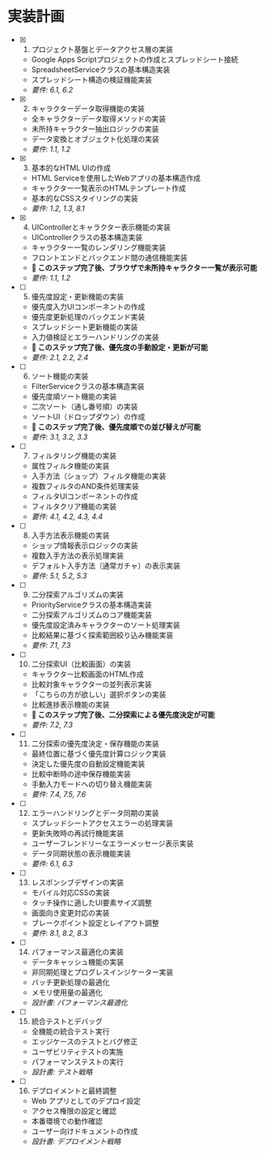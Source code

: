 # 実装計画

- [x] 1. プロジェクト基盤とデータアクセス層の実装
  - Google Apps Scriptプロジェクトの作成とスプレッドシート接続
  - SpreadsheetServiceクラスの基本構造実装
  - スプレッドシート構造の検証機能実装
  - _要件: 6.1, 6.2_

- [x] 2. キャラクターデータ取得機能の実装
  - 全キャラクターデータ取得メソッドの実装
  - 未所持キャラクター抽出ロジックの実装
  - データ変換とオブジェクト化処理の実装
  - _要件: 1.1, 1.2_

- [x] 3. 基本的なHTML UIの作成
  - HTML Serviceを使用したWebアプリの基本構造作成
  - キャラクター一覧表示のHTMLテンプレート作成
  - 基本的なCSSスタイリングの実装
  - _要件: 1.2, 1.3, 8.1_

- [x] 4. UIControllerとキャラクター表示機能の実装
  - UIControllerクラスの基本構造実装
  - キャラクター一覧のレンダリング機能実装
  - フロントエンドとバックエンド間の通信機能実装
  - **🎯 このステップ完了後、ブラウザで未所持キャラクター一覧が表示可能**
  - _要件: 1.1, 1.2_

- [ ] 5. 優先度設定・更新機能の実装
  - 優先度入力UIコンポーネントの作成
  - 優先度更新処理のバックエンド実装
  - スプレッドシート更新機能の実装
  - 入力値検証とエラーハンドリングの実装
  - **🎯 このステップ完了後、優先度の手動設定・更新が可能**
  - _要件: 2.1, 2.2, 2.4_

- [ ] 6. ソート機能の実装
  - FilterServiceクラスの基本構造実装
  - 優先度順ソート機能の実装
  - 二次ソート（通し番号順）の実装
  - ソートUI（ドロップダウン）の作成
  - **🎯 このステップ完了後、優先度順での並び替えが可能**
  - _要件: 3.1, 3.2, 3.3_

- [ ] 7. フィルタリング機能の実装
  - 属性フィルタ機能の実装
  - 入手方法（ショップ）フィルタ機能の実装
  - 複数フィルタのAND条件処理実装
  - フィルタUIコンポーネントの作成
  - フィルタクリア機能の実装
  - _要件: 4.1, 4.2, 4.3, 4.4_

- [ ] 8. 入手方法表示機能の実装
  - ショップ情報表示ロジックの実装
  - 複数入手方法の表示処理実装
  - デフォルト入手方法（通常ガチャ）の表示実装
  - _要件: 5.1, 5.2, 5.3_

- [ ] 9. 二分探索アルゴリズムの実装
  - PriorityServiceクラスの基本構造実装
  - 二分探索アルゴリズムのコア機能実装
  - 優先度設定済みキャラクターのソート処理実装
  - 比較結果に基づく探索範囲絞り込み機能実装
  - _要件: 7.1, 7.3_

- [ ] 10. 二分探索UI（比較画面）の実装
  - キャラクター比較画面のHTML作成
  - 比較対象キャラクターの並列表示実装
  - 「こちらの方が欲しい」選択ボタンの実装
  - 比較進捗表示機能の実装
  - **🎯 このステップ完了後、二分探索による優先度決定が可能**
  - _要件: 7.2, 7.3_

- [ ] 11. 二分探索の優先度決定・保存機能の実装
  - 最終位置に基づく優先度計算ロジック実装
  - 決定した優先度の自動設定機能実装
  - 比較中断時の途中保存機能実装
  - 手動入力モードへの切り替え機能実装
  - _要件: 7.4, 7.5, 7.6_

- [ ] 12. エラーハンドリングとデータ同期の実装
  - スプレッドシートアクセスエラーの処理実装
  - 更新失敗時の再試行機能実装
  - ユーザーフレンドリーなエラーメッセージ表示実装
  - データ同期状態の表示機能実装
  - _要件: 6.1, 6.3_

- [ ] 13. レスポンシブデザインの実装
  - モバイル対応CSSの実装
  - タッチ操作に適したUI要素サイズ調整
  - 画面向き変更対応の実装
  - ブレークポイント設定とレイアウト調整
  - _要件: 8.1, 8.2, 8.3_

- [ ] 14. パフォーマンス最適化の実装
  - データキャッシュ機能の実装
  - 非同期処理とプログレスインジケーター実装
  - バッチ更新処理の最適化
  - メモリ使用量の最適化
  - _設計書: パフォーマンス最適化_

- [ ] 15. 統合テストとデバッグ
  - 全機能の統合テスト実行
  - エッジケースのテストとバグ修正
  - ユーザビリティテストの実施
  - パフォーマンステストの実行
  - _設計書: テスト戦略_

- [ ] 16. デプロイメントと最終調整
  - Web アプリとしてのデプロイ設定
  - アクセス権限の設定と確認
  - 本番環境での動作確認
  - ユーザー向けドキュメントの作成
  - _設計書: デプロイメント戦略_